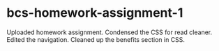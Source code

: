 # bcs-homework-assignment-1
Uploaded homework assignment.
Condensed the CSS for read cleaner. 
Edited the navigation.
Cleaned up the benefits section in CSS.
